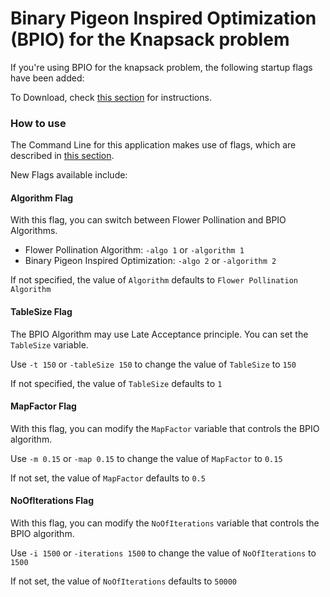 # Binary Pigeon Inspired Optimization (BPIO) for the Knapsack problem

If you're using BPIO for the knapsack problem, the following startup flags have been added:

To Download, check [this section](../README.md#command-line-interface) for instructions.

### How to use

The Command Line for this application makes use of flags, which are described in [this section](../README.md#how-to-use).

New Flags available include:

#### Algorithm Flag

With this flag, you can switch between Flower Pollination and BPIO Algorithms.

- Flower Pollination Algorithm: `-algo 1` or `-algorithm 1`
- Binary Pigeon Inspired Optimization: `-algo 2` or `-algorithm 2`

If not specified, the value of `Algorithm` defaults to `Flower Pollination Algorithm`

#### TableSize Flag

The BPIO Algorithm may use Late Acceptance principle. You can set the `TableSize` variable. 

Use `-t 150` or `-tableSize 150` to change the value of `TableSize` to `150`

If not specified, the value of `TableSize` defaults to `1`

#### MapFactor Flag

With this flag, you can modify the `MapFactor` variable that controls the BPIO algorithm. 

Use `-m 0.15` or `-map 0.15` to change the value of `MapFactor` to `0.15`

If not set, the value of `MapFactor` defaults to `0.5`

#### NoOfIterations Flag

With this flag, you can modify the `NoOfIterations` variable that controls the BPIO algorithm. 

Use `-i 1500` or `-iterations 1500` to change the value of `NoOfIterations` to `1500`

If not set, the value of `NoOfIterations` defaults to `50000`
